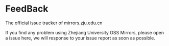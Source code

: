 FeedBack
========

The official issue tracker of mirrors.zju.edu.cn

If you find any problem using Zhejiang University OSS Mirrors, please open a issue here, we will response to your issue report as soon as possible.
